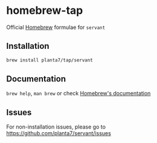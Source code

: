 # homebrew-tap
Official [Homebrew](https://brew.sh/) formulae for `servant`

## Installation

```sh
brew install planta7/tap/servant
```

## Documentation

`brew help`, `man brew` or check [Homebrew's documentation](https://docs.brew.sh/)

## Issues

For non-installation issues, please go to https://github.com/planta7/servant/issues
